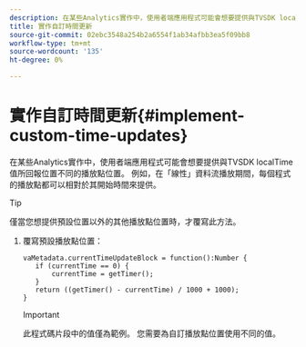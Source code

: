 ```yaml
---
description: 在某些Analytics實作中，使用者端應用程式可能會想要提供與TVSDK localTime值所回報位置不同的播放點位置。 例如，在「線性」資料流播放期間，每個程式的播放點都可以相對於其開始時間來提供。
title: 實作自訂時間更新
source-git-commit: 02ebc3548a254b2a6554f1ab34afbb3ea5f09bb8
workflow-type: tm+mt
source-wordcount: '135'
ht-degree: 0%

---
```


# 實作自訂時間更新{#implement-custom-time-updates}

在某些Analytics實作中，使用者端應用程式可能會想要提供與TVSDK localTime值所回報位置不同的播放點位置。 例如，在「線性」資料流播放期間，每個程式的播放點都可以相對於其開始時間來提供。

>[!TIP]
>
>僅當您想提供預設位置以外的其他播放點位置時，才覆寫此方法。

1. 覆寫預設播放點位置：

   ```
   vaMetadata.currentTimeUpdateBlock = function():Number { 
      if (currentTime == 0) { 
          currentTime = getTimer(); 
      } 
      return ((getTimer() - currentTime) / 1000 + 1000); 
   }
   ```

   >[!IMPORTANT]
   >
   >此程式碼片段中的值僅為範例。 您需要為自訂播放點位置使用不同的值。

